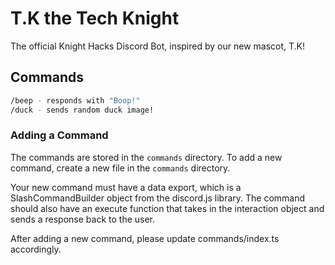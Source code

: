 # T.K the Tech Knight

The official Knight Hacks Discord Bot, inspired by our new mascot, T.K!

## Commands

```bash
/beep - responds with "Boop!"
/duck - sends random duck image!
```

### Adding a Command
The commands are stored in the `commands` directory. To add a new command, create a new file in the `commands` directory.

Your new command must have a data export, which is a SlashCommandBuilder object from the discord.js library. The command should also have an execute function that takes in the interaction object and sends a response back to the user.

After adding a new command, please update commands/index.ts accordingly.

